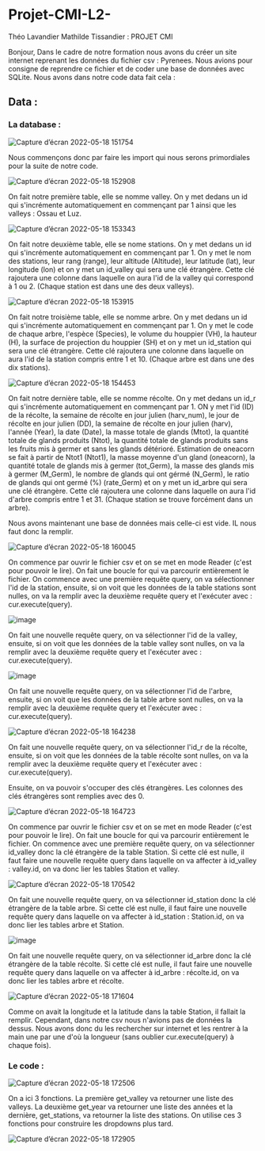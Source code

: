 # Projet-CMI-L2-
Théo Lavandier Mathilde Tissandier : PROJET CMI

Bonjour,
Dans le cadre de notre formation nous avons du créer un site internet reprenant les données du fichier csv : Pyrenees.
Nous avions pour consigne de reprendre ce fichier et de coder une base de données avec SQLite. Nous avons dans notre code data fait cela :
## Data :
### La database :
![Capture d’écran 2022-05-18 151754](https://user-images.githubusercontent.com/102798509/169049544-cb0c76dc-b763-4cd3-9bfa-f7cfec376ea0.png)

Nous commençons donc par faire les import qui nous serons primordiales pour la suite de notre code.

![Capture d’écran 2022-05-18 152908](https://user-images.githubusercontent.com/102798509/169050321-492c1feb-be56-4b6a-b6e7-3cfa94eb2386.png)

On fait notre première table, elle se nomme valley. On y met dedans un id qui s'incrémente automatiquement en commençant par 1 ainsi que les valleys : Ossau et Luz.

![Capture d’écran 2022-05-18 153343](https://user-images.githubusercontent.com/102798509/169051414-19694d37-f5ad-4c34-9590-9e16ac784dfe.png)

On fait notre deuxième table, elle se nome stations. On y met dedans un id qui s'incrémente automatiquement en commençant par 1. On y met le nom des stations, leur rang (range), leur altitude (Altitude), leur latitude (lat), leur longitude (lon) et on y met un id_valley qui sera une clé étrangère. Cette clé rajoutera une colonne dans laquelle on aura l'id de la valley qui correspond à 1 ou 2. (Chaque station est dans une des deux valleys).

![Capture d’écran 2022-05-18 153915](https://user-images.githubusercontent.com/102798509/169052493-f39f18ef-cb5a-4cac-a46b-0a3f0959a8d0.png)

On fait notre troisième table, elle se nomme arbre. On y met dedans un id qui s'incrémente automatiquement en commençant par 1. On y met le code de chaque arbre, l'espèce (Species), le volume du houppier (VH), la hauteur (H), la surface de projection du houppier (SH) et on y met un id_station qui sera une clé étrangère. Cette clé rajoutera une colonne dans laquelle on aura l'id de la station compris entre 1 et 10. (Chaque arbre est dans une des dix stations).

![Capture d’écran 2022-05-18 154453](https://user-images.githubusercontent.com/102798509/169054477-a7f9c47f-bf6d-46f3-af38-fdd7ad1b801a.png)

On fait notre dernière table, elle se nomme récolte. On y met dedans un id_r qui s'incrémente automatiquement en commençant par 1. ON y met l'id (ID) de la récolte, la semaine de récolte en jour julien (harv_num), le jour de récolte en jour julien (DD), la semaine de récolte en jour julien (harv), l'année (Year), la date (Date), la masse totale de glands (Mtot), la quantité totale de glands produits (Ntot), la quantité totale de glands produits sans les fruits mis à germer et sans les glands détérioré. Estimation de oneacorn se fait à partir de Ntot1 (Ntot1), la masse moyenne d'un gland (oneacorn), la quantité totale de glands mis à germer (tot_Germ), la masse des glands mis à germer (M_Germ), le nombre de glands qui ont gérmé (N_Germ), le ratio de glands qui ont germé (%) (rate_Germ) et on y met un id_arbre qui sera une clé étrangère. Cette clé rajoutera une colonne dans laquelle on aura l'id d'arbre compris entre 1 et 31. (Chaque station se trouve forcément dans un arbre).

Nous avons maintenant une base de données mais celle-ci est vide. IL nous faut donc la remplir.

![Capture d’écran 2022-05-18 160045](https://user-images.githubusercontent.com/102798509/169060079-1c2813e5-0d5d-41fa-9713-0dcb79ce073c.png)

On commence par ouvrir le fichier csv et on se met en mode Reader (c'est pour pouvoir le lire). On fait une boucle for qui va parcourir entièrement le fichier. On commence avec une première requête query, on va sélectionner l'id de la station, ensuite, si on voit que les données de la table stations sont nulles, on va la remplir avec la deuxième requête query et l'exécuter avec : cur.execute(query).

![image](https://user-images.githubusercontent.com/102798509/169068474-ed5ca6f0-9c5a-4a3d-9fc2-726225fcf7e8.png)

On fait une nouvelle requête query, on va sélectionner l'id de la valley, ensuite, si on voit que les données de la table valley sont nulles, on va la remplir avec la deuxième requête query et l'exécuter avec : cur.execute(query).

![image](https://user-images.githubusercontent.com/102798509/169068926-57d9be88-7c50-4327-a176-5e9f71a185de.png)

On fait une nouvelle requête query, on va sélectionner l'id de l'arbre, ensuite, si on voit que les données de la table arbre sont nulles, on va la remplir avec la deuxième requête query et l'exécuter avec : cur.execute(query).

![Capture d’écran 2022-05-18 164238](https://user-images.githubusercontent.com/102798509/169069300-dcf34775-93e6-4054-b85c-a6a0eb04ed6c.png)

On fait une nouvelle requête query, on va sélectionner l'id_r de la récolte, ensuite, si on voit que les données de la table récolte sont nulles, on va la remplir avec la deuxième requête query et l'exécuter avec : cur.execute(query).

Ensuite, on va pouvoir s'occuper des clés étrangères. Les colonnes des clés étrangères sont remplies avec des 0.

![Capture d’écran 2022-05-18 164723](https://user-images.githubusercontent.com/102798509/169070451-03b45aa0-e1b2-4898-bf1e-0459db5d209e.png)

On commence par ouvrir le fichier csv et on se met en mode Reader (c'est pour pouvoir le lire). On fait une boucle for qui va parcourir entièrement le fichier. On commence avec une première requête query, on va sélectionner id_valley donc la clé étrangère de la table Station. Si cette clé est nulle, il faut faire une nouvelle requête query dans laquelle on va affecter à id_valley : valley.id, on va donc lier les tables Station et valley.

![Capture d’écran 2022-05-18 170542](https://user-images.githubusercontent.com/102798509/169074547-2842a742-5116-4c90-9f3a-3149f657cdc6.png)

On fait une nouvelle requête query, on va sélectionner id_station donc la clé étrangère de la table arbre. Si cette clé est nulle, il faut faire une nouvelle requête query dans laquelle on va affecter à id_station : Station.id, on va donc lier les tables arbre et Station.

![image](https://user-images.githubusercontent.com/102798509/169075766-be4467d2-c90d-4dcd-97aa-c71230bfe173.png)

On fait une nouvelle requête query, on va sélectionner id_arbre donc la clé étrangère de la table récolte. Si cette clé est nulle, il faut faire une nouvelle requête query dans laquelle on va affecter à id_arbre : récolte.id, on va donc lier les tables arbre et récolte.

![Capture d’écran 2022-05-18 171604](https://user-images.githubusercontent.com/102798509/169077441-5e7bc678-67a5-4a8e-8800-6f17406820a0.png)

Comme on avait la longitude et la latitude dans la table Station, il fallait la remplir. Cependant, dans notre csv nous n'avions pas de données la dessus. Nous avons donc du les rechercher sur internet et les rentrer à la main une par une d'où la longueur (sans oublier cur.execute(query) à chaque fois).

### Le code :

![Capture d’écran 2022-05-18 172506](https://user-images.githubusercontent.com/102798509/169080581-f7c061fd-f6fb-4a2a-9dd6-7262b5d13717.png)

On a ici 3 fonctions. La première get_valley va retourner une liste des valleys. La deuxième get_year va retourner une liste des années et la dernière, get_stations, va retourner la liste des stations. On utilise ces 3 fonctions pour construire les dropdowns plus tard.

![Capture d’écran 2022-05-18 172905](https://user-images.githubusercontent.com/102798509/169082056-7553bc4a-6c2b-46d4-8fb1-d04466681288.png)
